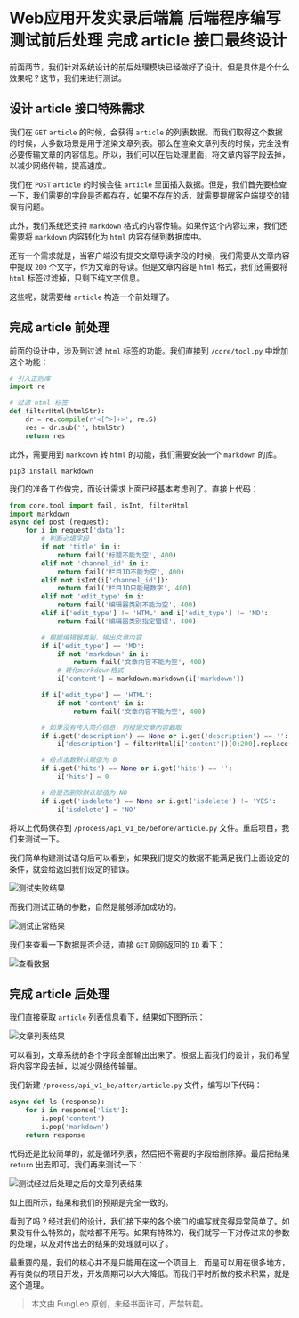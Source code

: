 # Web应用开发实录后端篇 后端程序编写 测试前后处理 完成 article 接口最终设计

前面两节，我们针对系统设计的前后处理模块已经做好了设计。但是具体是个什么效果呢？这节，我们来进行测试。

## 设计 article 接口特殊需求

我们在 `GET` `article` 的时候，会获得 `article` 的列表数据。而我们取得这个数据的时候，大多数场景是用于渲染文章列表。那么在渲染文章列表的时候，完全没有必要传输文章的内容信息。所以，我们可以在后处理里面，将文章内容字段去掉，以减少网络传输，提高速度。

我们在 `POST` `article` 的时候会往 `article` 里面插入数据。但是，我们首先要检查一下，我们需要的字段是否都存在，如果不存在的话，就需要提醒客户端提交的错误有问题。

此外，我们系统还支持 `markdown` 格式的内容传输。如果传这个内容过来，我们还需要将 `markdown` 内容转化为 `html` 内容存储到数据库中。

还有一个需求就是，当客户端没有提交文章导读字段的时候，我们需要从文章内容中提取 `200` 个文字，作为文章的导读。但是文章内容是 `html` 格式，我们还需要将 `html` 标签过滤掉，只剩下纯文字信息。

这些呢，就需要给 `article` 构造一个前处理了。

## 完成 article 前处理

前面的设计中，涉及到过滤 `html` 标签的功能。我们直接到 `/core/tool.py` 中增加这个功能：

```python
# 引入正则库
import re

# 过滤 html 标签
def filterHtml(htmlStr):
    dr = re.compile(r'<[^>]+>', re.S)
    res = dr.sub('', htmlStr)
    return res
```

此外，需要用到 `markdown` 转 `html` 的功能，我们需要安装一个 `markdown` 的库。

```#
pip3 install markdown
```

我们的准备工作做完，而设计需求上面已经基本考虑到了。直接上代码：

```python
from core.tool import fail, isInt, filterHtml
import markdown
async def post (request):
    for i in request['data']:
        # 判断必填字段 
        if not 'title' in i:
            return fail('标题不能为空', 400)
        elif not 'channel_id' in i:
            return fail('栏目ID不能为空', 400)
        elif not isInt(i['channel_id']):
            return fail('栏目ID只能是数字', 400)
        elif not 'edit_type' in i:
            return fail('编辑器类别不能为空', 400)
        elif i['edit_type'] != 'HTML' and i['edit_type'] != 'MD':
            return fail('编辑器类别指定错误', 400)

        # 根据编辑器类别，输出文章内容
        if i['edit_type'] == 'MD':
            if not 'markdown' in i:
                return fail('文章内容不能为空', 400)
            # 转化markdown格式
            i['content'] = markdown.markdown(i['markdown'])

        if i['edit_type'] == 'HTML':
            if not 'content' in i:
                return fail('文章内容不能为空', 400)

        # 如果没有传入简介信息，则根据文章内容截取
        if i.get('description') == None or i.get('description') == '':
            i['description'] = filterHtml(i['content'])[0:200].replace('\n', '')

        # 给点击数默认赋值为 0
        if i.get('hits') == None or i.get('hits') == '':
            i['hits'] = 0

        # 给是否删除默认赋值为 NO
        if i.get('isdelete') == None or i.get('isdelete') != 'YES':
            i['isdelete'] = 'NO'
```

将以上代码保存到 `/process/api_v1_be/before/article.py` 文件。重启项目，我们来测试一下。

我们简单构建测试语句后可以看到，如果我们提交的数据不能满足我们上面设定的条件，就会给返回我们设定的错误。

![测试失败结果](https://raw.githubusercontent.com/fengcms/articles/master/image/07/b4b670fbae3ea50fe66623aa954984.jpg)

而我们测试正确的参数，自然是能够添加成功的。

![测试正常结果](https://raw.githubusercontent.com/fengcms/articles/master/image/98/6a961f6eed00ebb5012ec336052232.jpg)

我们来查看一下数据是否合适，直接 `GET` 刚刚返回的 `ID` 看下：

![查看数据](https://raw.githubusercontent.com/fengcms/articles/master/image/a2/4187523e9c19c7c865b06c896d619d.jpg)


## 完成 article 后处理

我们直接获取 `article` 列表信息看下，结果如下图所示：

![文章列表结果](https://raw.githubusercontent.com/fengcms/articles/master/image/88/545c37b4b7c07d137d4a99ff7c2fc3.jpg)

可以看到，文章系统的各个字段全部输出出来了。根据上面我们的设计，我们希望将内容字段去掉，以减少网络传输量。

我们新建 `/process/api_v1_be/after/article.py` 文件，编写以下代码：

```python
async def ls (response):
    for i in response['list']:
        i.pop('content')
        i.pop('markdown')
    return response
```

代码还是比较简单的，就是循环列表，然后把不需要的字段给删除掉。最后把结果 `return` 出去即可。我们再来测试一下：

![测试经过后处理之后的文章列表结果](https://raw.githubusercontent.com/fengcms/articles/master/image/4e/e71902cff6daf45c43f16bb1e360a0.jpg)

如上图所示，结果和我们的预期是完全一致的。

看到了吗？经过我们的设计，我们接下来的各个接口的编写就变得异常简单了。如果没有什么特殊的，就啥都不用写。如果有特殊的，我们就写一下对传进来的参数的处理，以及对传出去的结果的处理就可以了。

最重要的是，我们的核心并不是只能用在这一个项目上，而是可以用在很多地方，再有类似的项目开发，开发周期可以大大降低。而我们平时所做的技术积累，就是这个道理。

> 本文由 FungLeo 原创，未经书面许可，严禁转载。


